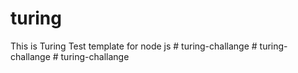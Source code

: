 # turing
This is Turing Test template for node js 
#   t u r i n g - c h a l l a n g e  
 #   t u r i n g - c h a l l a n g e  
 #   t u r i n g - c h a l l a n g e  
 
